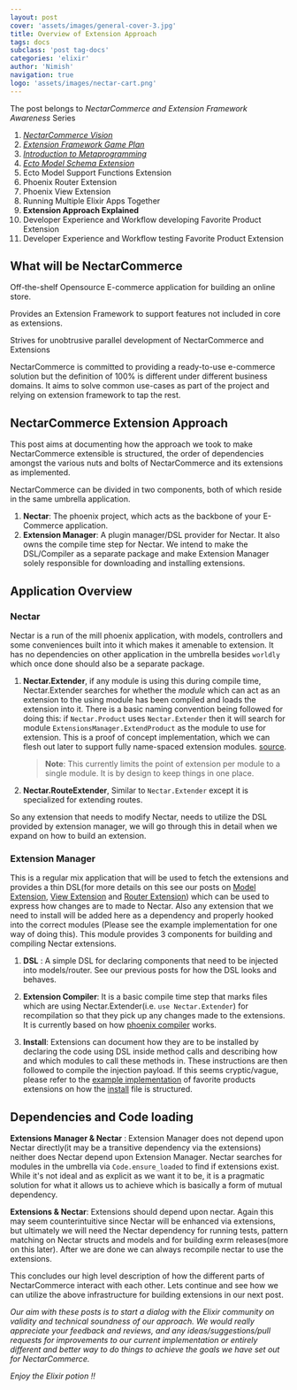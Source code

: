 ```yaml
---
layout: post
cover: 'assets/images/general-cover-3.jpg'
title: Overview of Extension Approach
tags: docs
subclass: 'post tag-docs'
categories: 'elixir'
author: 'Nimish'
navigation: true
logo: 'assets/images/nectar-cart.png'
---
```

>
The post belongs to _NectarCommerce and Extension Framework Awareness_ Series
>
1. _[NectarCommerce Vision](http://vinsol.com/blog/2016/04/08/nectarcommerce-vision/)_
1. _[Extension Framework Game Plan](http://vinsol.com/blog/2016/04/12/extension-framework-game-plan/)_
1. _[Introduction to Metaprogramming](http://vinsol.com/blog/2016/04/14/introduction-to-metaprogramming/)_
1. _[Ecto Model Schema Extension](http://vinsol.com/blog/2016/04/15/ecto-model-schema-extension/)_
1. Ecto Model Support Functions Extension
1. Phoenix Router Extension
1. Phoenix View Extension
1. Running Multiple Elixir Apps Together
1. **Extension Approach Explained**
1. Developer Experience and Workflow developing Favorite Product Extension
1. Developer Experience and Workflow testing Favorite Product Extension

## What will be NectarCommerce

>
Off-the-shelf Opensource E-commerce application for building an online store.
>
Provides an Extension Framework to support features not included in core as extensions.
>
Strives for unobtrusive parallel development of NectarCommerce and Extensions

NectarCommerce is committed to providing a ready-to-use e-commerce solution but the definition of 100% is different under different business domains. It aims to solve common use-cases as part of the project and relying on extension framework to tap the rest.

## NectarCommerce Extension Approach ##

This post aims at documenting how the approach we took to make NectarCommerce extensible is structured, the order of dependencies amongst the various nuts and bolts of NectarCommerce and its extensions as implemented.

NectarCommerce can be divided in two components, both of which reside in the same umbrella application.

1. __Nectar__: The phoenix project, which acts as the backbone of your E-Commerce application.
2. __Extension Manager__: A plugin manager/DSL provider for Nectar. It also owns the compile time step for Nectar. We intend to make the DSL/Compiler as a separate package and make Extension Manager solely responsible for downloading and installing extensions.

## Application Overview ##

### Nectar ###

Nectar is a run of the mill phoenix application, with models, controllers and some conveniences built into it which makes it amenable to extension. It has no dependencies on other application in the umbrella besides `worldly` which once done should also be a separate package.

1. __Nectar.Extender__, if any module is using this during compile time, Nectar.Extender searches for whether the _module_ which can act as an extension to the using module has been compiled and loads the extension into it. There is a basic naming convention being followed for doing this: if ```Nectar.Product``` uses ```Nectar.Extender``` then it will search for module ```ExtensionsManager.ExtendProduct``` as the module to use for extension. This is a proof of concept implementation, which we can flesh out later to support fully name-spaced extension modules. 
[source](https://github.com/vinsol/nectarcommerce/blob/extension/approach-2/apps/nectar/lib/nectar/extender.ex).

	> **Note**: This currently limits the point of extension per module to a single module. It is by design to keep things in one place.

2. __Nectar.RouteExtender__, Similar to ```Nectar.Extender``` except it is specialized for extending routes.

So any extension that needs to modify Nectar, needs to utilize the DSL provided by extension manager, we will go through this in detail when we expand on how to build an extension.

### Extension Manager ###

This is a regular mix application that will be used to fetch the extensions and provides a thin DSL(for more details on this see our posts on [Model Extension](http://vinsol.com/blog/2016/04/15/ecto-model-schema-extension), [View Extension](http://vinsol.com/blog/2016/04/25/phoenix-view-extension/) and [Router Extension](http://vinsol.com/blog/2016/04/21/phoenix-router-extension/)) which can be used to express how changes are to made to Nectar. Also any extension that we need to install will be added here as a dependency and properly hooked into the correct modules (Please see the example implementation for one way of doing this). This module provides 3 components for building and compiling Nectar extensions.

1. __DSL__ : A simple DSL for declaring components that need to be injected into models/router. See our previous posts for how the DSL looks and behaves.

2. __Extension Compiler__: It is a basic compile time step that marks files which are using Nectar.Extender(i.e. ```use Nectar.Extender```) for recompilation so that they pick up any changes made to the extensions. It is currently based on how [phoenix compiler](https://github.com/phoenixframework/phoenix/blob/master/lib/mix/tasks/compile.phoenix.ex) works.

3. __Install__: Extensions can document how they are to be installed by declaring the code using DSL inside method calls and describing how and which modules to call these methods in.
These instructions are then followed to compile the injection payload. If this seems cryptic/vague, please refer to the [example implementation](https://github.com/vinsol/nectarcommerce/pull/47) of favorite products extensions on how the [install](https://github.com/vinsol/nectarcommerce/blob/extension/approach-2/apps/extensions_manager/lib/extensions_manager/install_extensions.ex) file is structured.


## Dependencies and Code loading ##

__Extensions Manager & Nectar__ : Extension Manager does not depend upon Nectar directly(it may be a transitive dependency via the extensions) neither does Nectar depend upon Extension Manager. Nectar searches for modules in the umbrella via ```Code.ensure_loaded``` to find if extensions exist. While it's not ideal and as explicit as we want it to be, it is a pragmatic solution for what it allows us to achieve which is basically a form of mutual dependency.

__Extensions & Nectar__: Extensions should depend upon nectar. Again this may seem counterintuitive since Nectar will be enhanced via extensions, but ultimately we will need the Nectar dependency for running tests, pattern matching on Nectar structs and models and for building exrm releases(more on this later). After we are done we can always recompile nectar to use the extensions.

This concludes our high level description of how the different parts of NectarCommerce interact with each other. Lets continue and see how we can utilize the above infrastructure for building extensions in our next post.

>
_Our aim with these posts is to start a dialog with the Elixir community on validity and technical soundness of our approach. We would really appreciate your feedback and reviews, and any ideas/suggestions/pull requests for improvements to our current implementation or entirely different and better way to do things to achieve the goals we have set out for NectarCommerce._

_Enjoy the Elixir potion !!_